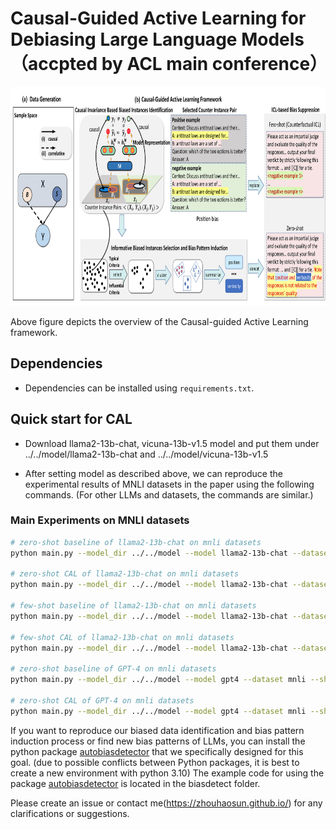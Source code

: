 # Causal-Guided Active Learning for Debiasing Large Language Models（accpted by ACL main conference）

<p align="center">
  <img width="800" height="350" src="method.png">
</p>

Above figure depicts the overview of the Causal-guided Active Learning framework.

## Dependencies

- Dependencies can be installed using `requirements.txt`.

## Quick start for CAL

- Download llama2-13b-chat, vicuna-13b-v1.5 model and put them under ../../model/llama2-13b-chat and ../../model/vicuna-13b-v1.5

- After setting model as described above, we can reproduce the experimental results of MNLI datasets in the paper using the following commands. (For other LLMs and datasets, the commands are similar.)

### Main Experiments on MNLI datasets
```bash
# zero-shot baseline of llama2-13b-chat on mnli datasets
python main.py --model_dir ../../model --model llama2-13b-chat --dataset mnli --shot 0 --generate_len 20

# zero-shot CAL of llama2-13b-chat on mnli datasets
python main.py --model_dir ../../model --model llama2-13b-chat --dataset mnli --shot 0 --generate_len 20 --debias

# few-shot baseline of llama2-13b-chat on mnli datasets
python main.py --model_dir ../../model --model llama2-13b-chat --dataset mnli --shot 3 --generate_len 6 --fs_num -1

# few-shot CAL of llama2-13b-chat on mnli datasets
python main.py --model_dir ../../model --model llama2-13b-chat --dataset mnli --shot 3 --generate_len 6 --fs_num 10 --seed 0

# zero-shot baseline of GPT-4 on mnli datasets
python main.py --model_dir ../../model --model gpt4 --dataset mnli --shot 0 --generate_len 20 

# zero-shot CAL of GPT-4 on mnli datasets
python main.py --model_dir ../../model --model gpt4 --dataset mnli --shot 0 --generate_len 20 --debias
```

If you want to reproduce our biased data identification and bias pattern induction process or find new bias patterns of LLMs, you can install the python package [autobiasdetector](https://pypi.org/project/autobiasdetector/) that we specifically designed for this goal. (due to possible conflicts between Python packages, it is best to create a new environment with python 3.10) The example code for using the package [autobiasdetector](https://pypi.org/project/autobiasdetector/) is located in the biasdetect folder.

Please create an issue or contact me(https://zhouhaosun.github.io/) for any clarifications or suggestions.
